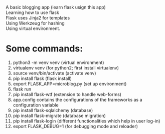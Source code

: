 A basic blogging app (learn flask usign this app)<br>
Learning how to use flask<br>
Flask uses Jinja2 for templates<br>
Using Werkzeug for hashing<br>
Using virtual environment.

# Some commands:
1. python3 -m venv venv (virtual environment)
2. virtualenv venv (for python2; first install virtualenv)
3. source venv/bin/activate (activate venv)
4. pip install flask (flask install)
5. export FLASK_APP=microblog.py (set up environment)
6. flask run
7. pip install flask-wtf (extension to handle web-forms)
8. app.config contains the configurations of the frameworks as a configuration variable
9. pip install flask-sqlalchemy (database)
10. pip install flask-migrate (database migration)
11. pip install flask-login (different functionalities which help in user log-in)
12. export FLASK_DEBUG=1 (for debugging mode and reloader)